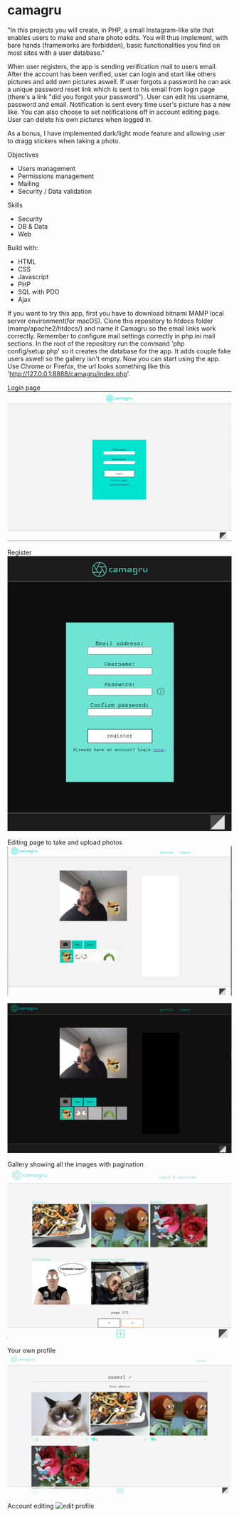 # camagru

"In this projects you will create, in PHP, a small Instagram-like site
that enables users to make and share photo edits. You will thus implement, with bare hands (frameworks are forbidden),
basic functionalities you find on most sites with a user database."

When user registers, the app is sending verification mail to users email. After the account has been verified, user can login and start like others pictures and add own pictures aswell. 
If user forgots a password he can ask a unique password reset link which is sent to his email from login page (there's a link "did you forgot your password").
User can edit his username, password and email. Notification is sent every time user's picture has a new like. You can also choose to set notifications off in account editing page.
User can delete his own pictures when logged in.

As a bonus, I have implemented dark/light mode feature and allowing user to dragg stickers when taking a photo.

Objectives
- Users management
- Permissions management
- Mailing
- Security / Data validation

Skills
- Security
- DB & Data
- Web

Build with:
- HTML
- CSS
- Javascript
- PHP
- SQL with PDO
- Ajax

If you want to try this app, first you have to download bitnami MAMP local server environment(for macOS). Clone this repository to htdocs folder (mamp/apache2/htdocs/) and name it Camagru so the email links work correctly. Remember to configure mail settings correctly in php.ini mail sections. 
In the root of the repository run the command 'php config/setup.php' so it creates the database for the app. It adds couple fake users aswell so the gallery isn't empty.
Now you can start using the app. Use Chrome or Firefox, the url looks something like this 'http://127.0.0.1:8888/camagru/index.php'.

Login page
![login](screenshots/login.png)

Register
![register](screenshots/register.png)

Editing page to take and upload photos
![ightmode](screenshots/snaplight.png)

![darkmode](screenshots/snapdark.png)

Gallery showing all the images with pagination
![gallery](screenshots/gallery.png)

Your own profile
![profile](screenshots/profile.png)

Account editing
![edit profile](screenshots/edit.png)
